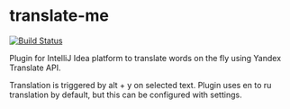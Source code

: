 # translate-me

[![Build Status](https://travis-ci.org/kraluk/translate-me.svg?branch=master)](https://travis-ci.org/kraluk/translate-me) 

Plugin for IntelliJ Idea platform to translate words on the fly using Yandex Translate API.

Translation is triggered by alt + y on selected text. Plugin uses en to ru translation by default, but this can be configured with settings. 
